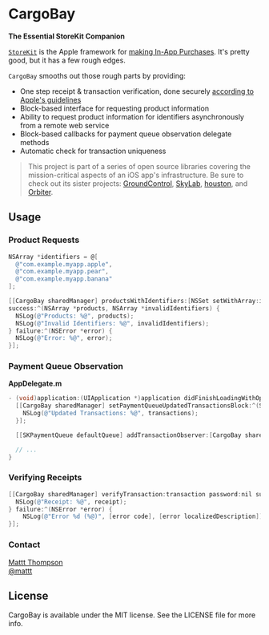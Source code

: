 # CargoBay
**The Essential StoreKit Companion**

[`StoreKit`](http://developer.apple.com/library/ios/#documentation/StoreKit/Reference/StoreKit_Collection/) is the Apple framework for [making In-App Purchases](http://developer.apple.com/library/ios/#documentation/NetworkingInternet/Conceptual/StoreKitGuide/Introduction/Introduction.html). It's pretty good, but it has a few rough edges.

`CargoBay` smooths out those rough parts by providing:

- One step receipt & transaction verification, done securely [according to Apple's guidelines](http://developer.apple.com/library/ios/#documentation/NetworkingInternet/Conceptual/StoreKitGuide/VerifyingStoreReceipts/VerifyingStoreReceipts.html)
- Block-based interface for requesting product information
- Ability to request product information for identifiers asynchronously from a remote web service
- Block-based callbacks for payment queue observation delegate methods
- Automatic check for transaction uniqueness

> This project is part of a series of open source libraries covering the mission-critical aspects of an iOS app's infrastructure. Be sure to check out its sister projects: [GroundControl](https://github.com/mattt/GroundControl), [SkyLab](https://github.com/mattt/SkyLab), [houston](https://github.com/mattt/houston), and [Orbiter](https://github.com/mattt/Orbiter).

## Usage

### Product Requests

```objective-c
NSArray *identifiers = @[
  @"com.example.myapp.apple",
  @"com.example.myapp.pear",
  @"com.example.myapp.banana"
];

[[CargoBay sharedManager] productsWithIdentifiers:[NSSet setWithArray:identifiers]
success:^(NSArray *products, NSArray *invalidIdentifiers) {
  NSLog(@"Products: %@", products);
  NSLog(@"Invalid Identifiers: %@", invalidIdentifiers);
} failure:^(NSError *error) {
  NSLog(@"Error: %@", error);
}];
```

### Payment Queue Observation

**AppDelegate.m**

```objective-c
- (void)application:(UIApplication *)application didFinishLoadingWithOptions:(NSDictionary *)options {
  [[CargoBay sharedManager] setPaymentQueueUpdatedTransactionsBlock:^(SKPaymentQueue *queue, NSArray *transactions) {
    NSLog(@"Updated Transactions: %@", transactions);
  }];

  [[SKPaymentQueue defaultQueue] addTransactionObserver:[CargoBay sharedManager]];

  // ...
}
```

### Verifying Receipts

```objective-c
[[CargoBay sharedManager] verifyTransaction:transaction password:nil success:^(NSDictionary *receipt) {
  NSLog(@"Receipt: %@", receipt);
} failure:^(NSError *error) {
    NSLog(@"Error %d (%@)", [error code], [error localizedDescription]);
}];
```

### Contact

[Mattt Thompson](http://github.com/mattt)  
[@mattt](https://twitter.com/mattt)

## License

CargoBay is available under the MIT license. See the LICENSE file for more info.
